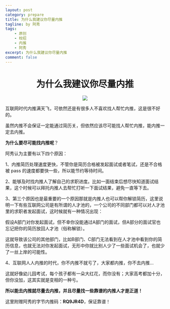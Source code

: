 ```yaml
---
layout: post
category: prepare
title: 为什么我建议你尽量内推
tagline: by 阿秀
tags:
    - 原创
    - 校招
    - 内推
    - 阿秀
excerpt: 为什么我建议你尽量内推
comment: false
---
```


## <h1 align="center">为什么我建议你尽量内推</h1>

<div align="center">
  <a href="/notes/05-xiustar/01-xiustar_reading_guide/01-introduce.html#阿秀组建了一个校招学习圈子">
      <img src="https://axiu-image-bed.oss-cn-shanghai.aliyuncs.com/img/202302042310919.png">
  </a></div>

互联网时代内推满天飞，可依然还是有很多人不喜欢找人帮忙内推，这是很不好的。

虽然内推不会保证一定能通过简历关，但依然应该尽可能找人帮忙内推，能内推一定去内推。

**为什么要尽可能找内推呢**？

阿秀认为主要有以下四个原因：

1、内推简历处理速度更快，不管你是简历合格被发起面试或者笔试，还是不合格被 pass 的速度都要快一些，所以能节约等待时间。

2、能够及时找内推人了解自己的求职进度。比如一面结束后想尽快知道面试结果，这个时候可以拜托内推人去帮忙打听一下面试结果，避免一直等下去。

3、第三个原因也是最重要的一个原因那就是内推人也可以帮你解锁简历，这里说明一下有些互联网公司是有所谓的人才池的，一个公司的不同部门都可以对人才池里的求职者发起面试，这时候就有一种情况出现：

假设A部门对你发起面试，但不幸你没能通过A部门的面试，但A部分的面试官也忘记把你的简历放回人才池（俗称解锁）。

这就导致该公司的其他部门，比如B部门、C部门无法看到在人才池中看到你的简历信息，也就无法对你发起面试，无形中你就比别人少了一些面试机会了，也就少了一丝上岸的可能性。



4、互联网人人内推的时代，你不内推不就亏了，大家都内推，你不去内推...

这就好像幼儿园考试，每个孩子都有一朵大红花，而你没有；大家高考都加十分，但你没加，这其实就是变相的一种亏。



**所以能去内推就尽量去内推，并且尽量找一些靠谱的内推人才是正道！**

这里附赠阿秀的字节内推码：**RQ9JR4D**，保证靠谱！



